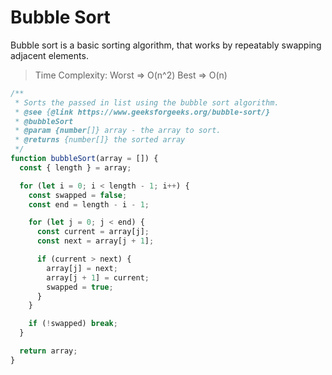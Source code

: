 # Bubble Sort

Bubble sort is a basic sorting algorithm, that works by repeatably swapping adjacent elements.

> Time Complexity:
> Worst => O(n^2)
> Best => O(n)

```js
/**
 * Sorts the passed in list using the bubble sort algorithm.
 * @see {@link https://www.geeksforgeeks.org/bubble-sort/}
 * @bubbleSort
 * @param {number[]} array - the array to sort.
 * @returns {number[]} the sorted array
 */
function bubbleSort(array = []) {
  const { length } = array;

  for (let i = 0; i < length - 1; i++) {
    const swapped = false;
    const end = length - i - 1;

    for (let j = 0; j < end) {
      const current = array[j];
      const next = array[j + 1];

      if (current > next) {
        array[j] = next;
        array[j + 1] = current;
        swapped = true;
      }
    }

    if (!swapped) break;
  }

  return array;
}
```
